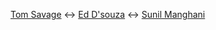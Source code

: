[Tom Savage](https://sav.phd/about.html) $\leftrightarrow$ [Ed D'souza](https://www.southampton.ac.uk/people/5x2phn/professor-ed-dsouza) $\leftrightarrow$ [Sunil Manghani](https://medium.com/the-ai-and-arts-forum/sunil-manghani-9658530f8785)
